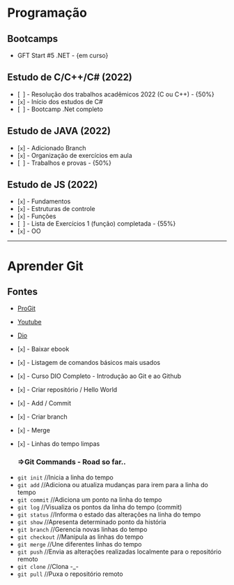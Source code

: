 # Programação

## Bootcamps

- GFT Start #5 .NET - {em curso}

## Estudo de C/C++/C# (2022)

- [` `] - Resolução dos trabalhos acadêmicos 2022 (C ou C++) - {50%} 
- [`x`] - Início dos estudos de C#
- [` `] - Bootcamp .Net completo

## Estudo de JAVA (2022)

- [`x`] - Adicionado Branch
- [`x`] - Organização de exercícios em aula
- [` `] - Trabalhos e provas - {50%}

## Estudo de JS (2022)

- [`x`] - Fundamentos
- [`x`] - Estruturas de controle
- [`x`] - Funções
- [` `] - Lista de Exercícios 1 (função) completada - {55%}
- [`x`] - OO

* * * 

# Aprender Git

## Fontes
- [ProGit](https://git-scm.com/book/pt-br/v2)
- [Youtube](https://www.youtube.com/watch?v=2alg7MQ6_sI)
- [Dio](https://web.dio.me/course/introducao-ao-git-e-ao-github/learning/75b9fe49-6ed4-4480-83a7-7e37fc356aa9)

- [`x`] - Baixar ebook
- [`x`] - Listagem de comandos básicos mais usados
- [`x`] - Curso DIO Completo - Introdução ao Git e ao Github
- [`x`] - Criar repositório / Hello World
- [`x`] - Add / Commit 
- [`x`] - Criar branch
- [`x`] - Merge
- [`x`] - Linhas do tempo limpas

   ### =>Git Commands - Road so far..

* `git init` //Inicia a linha do tempo
* `git add` //Adiciona ou atualiza mudanças para irem para a linha do tempo
* `git commit` //Adiciona um ponto na linha do tempo
* `git log` //Visualiza os pontos da linha do tempo (commit)
* `git status` //Informa o estado das alterações na linha do tempo
* `git show` //Apresenta determinado ponto da história
* `git branch` //Gerencia novas linhas do tempo
* `git checkout` //Manipula as linhas do tempo
* `git merge` //Une diferentes linhas do tempo
* `git push` //Envia as alterações realizadas localmente para o repositório remoto
* `git clone` //Clona -_-
* `git pull` //Puxa o repositório remoto
